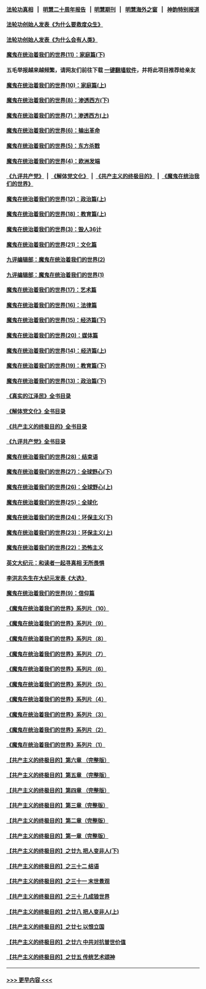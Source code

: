 #### [法轮功真相](https://github.com/gfw-breaker/truth/blob/master/README.md?t=0) &nbsp;&nbsp;|&nbsp;&nbsp; [明慧二十周年报告](https://github.com/gfw-breaker/mh-reports/blob/master/README.md?t=0) &nbsp;&nbsp;|&nbsp;&nbsp;[明慧期刊](https://github.com/gfw-breaker/mh-qikan) &nbsp;&nbsp;|&nbsp;&nbsp; [明慧海外之窗](https://github.com/gfw-breaker/mh-news/blob/master/README.md?t=0) &nbsp;&nbsp;|&nbsp;&nbsp; [神韵特别报道](https://github.com/gfw-breaker/mh-news/blob/master/shenyun.md?t=0)
#### [法轮功创始人发表《为什么要救度众生》](../pages/nsc422/n13975246.md?t=06070943) 
#### [法轮功创始人发表《为什么会有人类》](../pages/nsc422/n13912117.md?t=06070943) 
#### [魔鬼在统治着我们的世界(11)：家庭篇(下)](../pages/nsc422/n10440961.md?t=06070943) 
#### 五毛举报越来越频繁，请网友们前往下载 [一键翻墙软件](https://github.com/gfw-breaker/ssr-accounts)，并将此项目推荐给亲友
#### [魔鬼在统治着我们的世界(10)：家庭篇(上)](../pages/nsc422/n10435448.md?t=06070943) 
#### [魔鬼在统治着我们的世界(8)：渗透西方(下)](../pages/nsc422/n10429603.md?t=06070943) 
#### [魔鬼在统治着我们的世界(7)：渗透西方(上)](../pages/nsc422/n10426013.md?t=06070943) 
#### [魔鬼在统治着我们的世界(6)：输出革命](../pages/nsc422/n10421536.md?t=06070943) 
#### [魔鬼在统治着我们的世界(5)：东方杀戮](../pages/nsc422/n10417707.md?t=06070943) 
#### [魔鬼在统治着我们的世界(4)：欧洲发端](../pages/nsc422/n10414890.md?t=06070943) 
#### [《九评共产党》](https://github.com/begood0513/9ping.md/blob/master/README.md) &nbsp;|&nbsp; [《解体党文化》](../../../../jtdwh.md/blob/master/README.md)  &nbsp;|&nbsp; [《共产主义的终极目的》](../../../../gczydzjmd.md/blob/master/README.md) &nbsp;|&nbsp; [《魔鬼在统治我们的世界》](../../../../mgztzwmdsj.md/blob/master/README.md) 
#### [魔鬼在统治着我们的世界(12)：政治篇(上)](../pages/nsc422/n10444576.md?t=06070943) 
#### [魔鬼在统治着我们的世界(18)：教育篇(上)](../pages/nsc422/n10526970.md?t=06070943) 
#### [魔鬼在统治着我们的世界(3)：毁人36计](../pages/nsc422/n10411583.md?t=06070943) 
#### [魔鬼在统治着我们的世界(21)：文化篇](../pages/nsc422/n10597706.md?t=06070943) 
#### [九评编辑部：魔鬼在统治着我们的世界(2)](../pages/nsc422/n10410036.md?t=06070943) 
#### [九评编辑部：魔鬼在统治着我们的世界(1)](../pages/nsc422/n10406825.md?t=06070943) 
#### [魔鬼在统治着我们的世界(17)：艺术篇](../pages/nsc422/n10499093.md?t=06070943) 
#### [魔鬼在统治着我们的世界(16)：法律篇](../pages/nsc422/n10485969.md?t=06070943) 
#### [魔鬼在统治着我们的世界(15)：经济篇(下)](../pages/nsc422/n10469975.md?t=06070943) 
#### [魔鬼在统治着我们的世界(20)：媒体篇](../pages/nsc422/n10586579.md?t=06070943) 
#### [魔鬼在统治着我们的世界(14)：经济篇(上)](../pages/nsc422/n10457370.md?t=06070943) 
#### [魔鬼在统治着我们的世界(19)：教育篇(下)](../pages/nsc422/n10564808.md?t=06070943) 
#### [魔鬼在统治着我们的世界(13)：政治篇(下)](../pages/nsc422/n10448270.md?t=06070943) 
#### [《真实的江泽民》全书目录](../pages/nsc422/n13721399.md?t=06070943) 
#### [《解体党文化》全书目录](../pages/nsc422/n13721157.md?t=06070943) 
#### [《共产主义的终极目的》全书目录](../pages/nsc422/n13721048.md?t=06070943) 
#### [《九评共产党》全书目录](../pages/nsc422/n13708085.md?t=06070943) 
#### [魔鬼在统治着我们的世界(28)：结束语](../pages/nsc422/n10936246.md?t=06070943) 
#### [魔鬼在统治着我们的世界(27)：全球野心(下)](../pages/nsc422/n10928319.md?t=06070943) 
#### [魔鬼在统治着我们的世界(26)：全球野心(上)](../pages/nsc422/n10900318.md?t=06070943) 
#### [魔鬼在统治着我们的世界(25)：全球化](../pages/nsc422/n10788205.md?t=06070943) 
#### [魔鬼在统治着我们的世界(24)：环保主义(下)](../pages/nsc422/n10695307.md?t=06070943) 
#### [魔鬼在统治着我们的世界(23)：环保主义(上)](../pages/nsc422/n10688613.md?t=06070943) 
#### [魔鬼在统治着我们的世界(22)：恐怖主义](../pages/nsc422/n10614727.md?t=06070943) 
#### [英文大纪元：和读者一起寻真相 无所畏惧](../pages/nsc422/n12542027.md?t=06070943) 
#### [李洪志先生在大纪元发表《大选》](../pages/nsc422/n12534746.md?t=06070943) 
#### [魔鬼在统治着我们的世界(9)：信仰篇](../pages/nsc422/n10432159.md?t=06070943) 
#### [《魔鬼在统治着我们的世界》系列片（10）](../pages/nsc422/n12292670.md?t=06070943) 
#### [《魔鬼在统治着我们的世界》系列片（9）](../pages/nsc422/n12290859.md?t=06070943) 
#### [《魔鬼在统治着我们的世界》系列片（8）](../pages/nsc422/n12287445.md?t=06070943) 
#### [《魔鬼在统治着我们的世界》系列片（7）](../pages/nsc422/n12283425.md?t=06070943) 
#### [《魔鬼在统治着我们的世界》系列片（6）](../pages/nsc422/n12282314.md?t=06070943) 
#### [《魔鬼在统治着我们的世界》系列片（5）](../pages/nsc422/n12281419.md?t=06070943) 
#### [《魔鬼在统治着我们的世界》系列片（4）](../pages/nsc422/n12274024.md?t=06070943) 
#### [《魔鬼在统治着我们的世界》系列片（3）](../pages/nsc422/n12271322.md?t=06070943) 
#### [《魔鬼在统治着我们的世界》系列片（2）](../pages/nsc422/n12269049.md?t=06070943) 
#### [《魔鬼在统治着我们的世界》系列片（1）](../pages/nsc422/n12267575.md?t=06070943) 
#### [【共产主义的终极目的】第六章 （完整版）](../pages/nsc422/n11428913.md?t=06070943) 
#### [【共产主义的终极目的】第五章 （完整版）](../pages/nsc422/n11428912.md?t=06070943) 
#### [【共产主义的终极目的】第四章 （完整版）](../pages/nsc422/n11428907.md?t=06070943) 
#### [【共产主义的终极目的】第三章（完整版）](../pages/nsc422/n11428848.md?t=06070943) 
#### [【共产主义的终极目的】第二章（完整版）](../pages/nsc422/n11428831.md?t=06070943) 
#### [【共产主义的终极目的】第一章（完整版）](../pages/nsc422/n11417651.md?t=06070943) 
#### [【共产主义的终极目的】之廿九 把人变非人(下)](../pages/nsc422/n11344140.md?t=06070943) 
#### [【共产主义的终极目的】之三十二 结语](../pages/nsc422/n11360535.md?t=06070943) 
#### [【共产主义的终极目的】之三十一 末世景观](../pages/nsc422/n11351129.md?t=06070943) 
#### [【共产主义的终极目的】之三十 几成狼世界](../pages/nsc422/n11348280.md?t=06070943) 
#### [【共产主义的终极目的】之廿八 把人变非人(上)](../pages/nsc422/n11340492.md?t=06070943) 
#### [【共产主义的终极目的】之廿七 以恨立国](../pages/nsc422/n11336944.md?t=06070943) 
#### [【共产主义的终极目的】之廿六 中共对抗普世价值](../pages/nsc422/n11324785.md?t=06070943) 
#### [【共产主义的终极目的】之廿五 传统艺术颂神](../pages/nsc422/n11296396.md?t=06070943) 

----
#### [ >>> 更早内容 <<< ](../indexes/nsc422-earlier.md)
